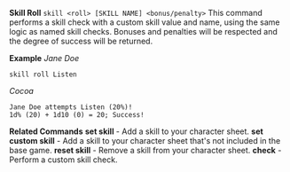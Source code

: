 **Skill Roll**
`skill <roll> [SKILL NAME] <bonus/penalty>`
This command performs a skill check with a custom skill value and name, using the same logic as named skill checks. Bonuses and penalties will be respected and the degree of success will be returned.

__Example__
*Jane Doe*
```
skill roll Listen
```
*Cocoa*
```
Jane Doe attempts Listen (20%)!
1d% (20) + 1d10 (0) = 20; Success!
```
__Related Commands__
**set skill** - Add a skill to your character sheet.
**set custom skill** - Add a skill to your character sheet that's not included in the base game.
**reset skill** - Remove a skill from your character sheet.
**check** - Perform a custom skill check.
